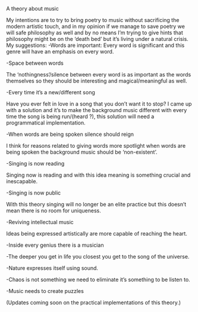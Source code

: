 A theory about music

My intentions are to try to bring poetry to music without sacrificing the modern artistic touch, and in my opinion if we manage to save poetry we will safe philosophy as well and by no means I’m trying to give hints that philosophy might be on the ‘death bed’ but it’s living under a natural crisis.
 My suggestions:
-Words are important:
Every word is significant and this genre will have an emphasis on every word.

-Space between words

The ‘nothingness’/silence between every word is as important as the words themselves so they should be interesting and magical/meaningful as well.

-Every time it’s a new/different song

Have you ever felt in love in a song that you don’t want it to stop? I came up with a solution and it’s to make the background music different with every time the song is being run/(heard ?), this solution will need a programmatical  implementation.

-When words are being spoken silence should reign 

I think for reasons related to giving words more spotlight when words are being spoken the background music should be ‘non-existent’.

-Singing is now reading   

Singing now is reading and with this idea meaning is something crucial and inescapable. 

-Singing is now public 

With this theory singing will no longer be an elite practice but this doesn’t mean there is no room for uniqueness.

-Reviving intellectual music

Ideas being expressed artistically are more capable of reaching the heart.

-Inside every genius there is a musician

-The deeper you get in life you closest you get to the song of the universe.

-Nature expresses itself using sound.

-Chaos is not something we need to eliminate it’s something to be listen to.

-Music needs to create puzzles 

(Updates coming soon on the practical implementations of this theory.)
